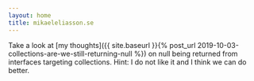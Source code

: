 ```yaml
---
layout: home
title: mikaeleliasson.se
---
```

Take a look at [my thoughts]({{ site.baseurl }}{% post_url 2019-10-03-collections-are-we-still-returning-null %}) on null being returned from interfaces targeting collections. Hint: I do not like it and I think we can do better.
